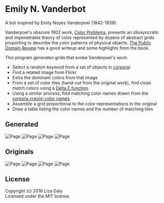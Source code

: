 # Emily N. Vanderbot

A bot inspired by Emily Noyes Vanderpoel (1842-1939).

Vanderpoel's obscure 1902 work, <a href="https://archive.org/details/colorproblemspra00vand">Color Problems</a>, presents an idiosyncratic and impenetrable theory of color represented by dozens of abstract grids proporting to describe the color patterns of physical objects. <a href="http://publicdomainreview.org/collections/color-analysis-charts-by-emily-noyes-vanderpoel-1902/">The Public Domain Review</a> has a good writeup and some highlights from the book.

This program generates grids that evoke Vanderpoel's work:

* Select a random keyword from a set of objects in <a href="https://github.com/dariusk/corpora">corpora</a>)
* Find a related image from Flickr
* Extra the dominant colors from that image
* From a set of color tiles (hand-cut from the original work), find close match colors using a <a href="http://python-colormath.readthedocs.org/en/latest/delta_e.html">Delta E function</a>.
* Using a similar process, find matching color names drawn from the <a href="https://github.com/dariusk/corpora/blob/master/data/colors/crayola.json">corpora crayon color names</a>.
* Assemble a grid proportional to the color representations in the original
* Draw a table listing the color names and the number of matching tiles

## Generated
![Page](images/wristwatch.jpg)
![Page](images/peas.jpg)
![Page](images/paintbrush.jpg)
![Page](images/sandpaper.jpg)

## Originals
![Page](images/example1.png)
![Page](images/example2.png)
![Page](images/example4.png)
![Page](images/example3.png)

## License
Copyright (c) 2016 Liza Daly  
Licensed under the MIT license.
